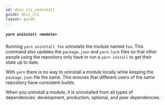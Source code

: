 ```yaml
---
id: docs_cli_uninstall
guide: docs_cli
layout: guide
---
```


##### `yarn uninstall <module>`

Running `yarn uninstall foo` uninstalls the module named `foo`. This command also updates the `package.json` and `yarn.lock` files so that other people using the repository only have to run a `yarn install` to get their state up to date.

With `yarn` there is no way to uninstall a module locally while keeping the `package.json` file the same. This ensures that different users of the same repository have consistent builds.

When you uninstall a module, it is uninstalled from all types of dependencies: development, production, optional, and peer dependencies.
